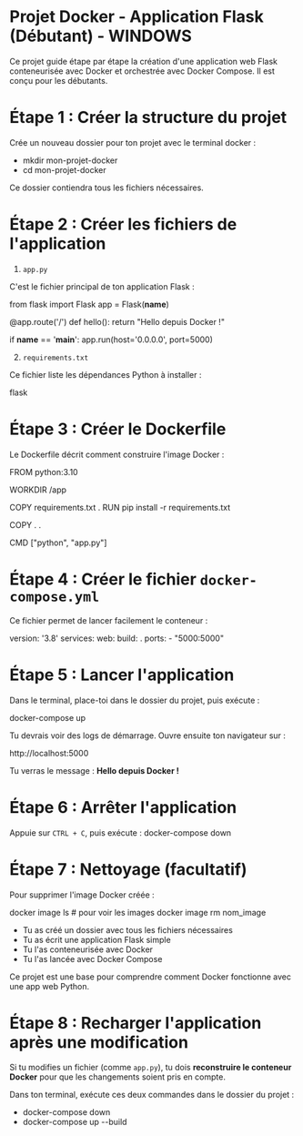 # Projet Docker - Application Flask (Débutant) - WINDOWS

Ce projet guide étape par étape la création d'une application web Flask conteneurisée avec Docker et orchestrée avec Docker Compose. Il est conçu pour les débutants.

# Étape 1 : Créer la structure du projet

Crée un nouveau dossier pour ton projet avec le terminal docker :
 
 - mkdir mon-projet-docker
- cd mon-projet-docker

Ce dossier contiendra tous les fichiers nécessaires.

# Étape 2 : Créer les fichiers de l'application

1. `app.py`

C'est le fichier principal de ton application Flask :

from flask import Flask
app = Flask(__name__)

@app.route('/')
def hello():
    return "Hello depuis Docker !"

if __name__ == '__main__':
    app.run(host='0.0.0.0', port=5000)

2. `requirements.txt`

Ce fichier liste les dépendances Python à installer :

flask


# Étape 3 : Créer le Dockerfile

Le Dockerfile décrit comment construire l'image Docker :

FROM python:3.10

WORKDIR /app

COPY requirements.txt .
RUN pip install -r requirements.txt

COPY . .

CMD ["python", "app.py"]

# Étape 4 : Créer le fichier `docker-compose.yml`

Ce fichier permet de lancer facilement le conteneur :

version: '3.8'
services:
  web:
    build: .
    ports:
      - "5000:5000"


# Étape 5 : Lancer l'application

Dans le terminal, place-toi dans le dossier du projet, puis exécute :

docker-compose up


Tu devrais voir des logs de démarrage. Ouvre ensuite ton navigateur sur :

http://localhost:5000


Tu verras le message : **Hello depuis Docker !**


# Étape 6 : Arrêter l'application

Appuie sur `CTRL + C`, puis exécute :
docker-compose down

# Étape 7 : Nettoyage (facultatif)

Pour supprimer l'image Docker créée :


docker image ls        # pour voir les images
docker image rm nom_image
- Tu as créé un dossier avec tous les fichiers nécessaires
- Tu as écrit une application Flask simple
- Tu l'as conteneurisée avec Docker
- Tu l'as lancée avec Docker Compose

Ce projet est une base pour comprendre comment Docker fonctionne avec une app web Python.


# Étape 8 : Recharger l'application après une modification

Si tu modifies un fichier (comme `app.py`), tu dois **reconstruire le conteneur Docker** pour que les changements soient pris en compte.

Dans ton terminal, exécute ces deux commandes dans le dossier du projet :

- docker-compose down
- docker-compose up --build
